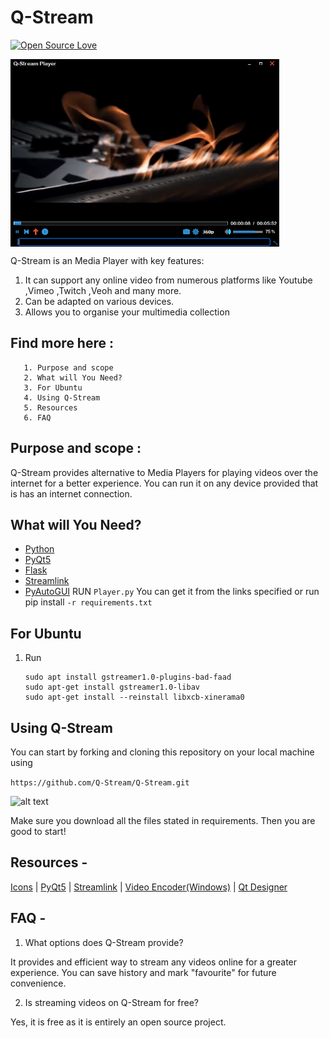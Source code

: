 # Q-Stream

[![Open Source Love](https://badges.frapsoft.com/os/v2/open-source.svg?v=103)](https://github.com/Q-Stream/Q-Stream)

<img align="center"  height="300" src="https://github.com/Q-Stream/media-files/blob/master/assets/window.png">

Q-Stream is an Media Player with key features:
1. It can support any online video from numerous platforms like Youtube ,Vimeo ,Twitch ,Veoh and many more.
2. Can be adapted on various devices.
3. Allows you to organise your multimedia collection


## Find more here :
       1. Purpose and scope
       2. What will You Need?
       3. For Ubuntu
       4. Using Q-Stream
       5. Resources
       6. FAQ

## Purpose and scope :

Q-Stream provides alternative to Media Players for playing videos over the internet for a better experience. You can run it on any device provided that is has an internet connection.

## What will You Need?

 * [Python](https://www.python.org/downloads/)
 * [PyQt5](https://pypi.org/project/PyQt5/#files) 
 * [Flask](https://pypi.org/project/Flask/#files)
 * [Streamlink](https://streamlink.github.io/install.html)
 * [PyAutoGUI](https://pypi.org/project/PyAutoGUI/#files)
RUN ```Player.py```
You can get it from the links specified or run pip install ```-r requirements.txt```

## For Ubuntu
  1. Run 
      ```
      sudo apt install gstreamer1.0-plugins-bad-faad
      sudo apt-get install gstreamer1.0-libav
      sudo apt-get install --reinstall libxcb-xinerama0
      
      ```

## Using Q-Stream 
You can start by forking and cloning this repository on your local machine using 

```https://github.com/Q-Stream/Q-Stream.git```

![alt text](https://github.com/Pranjal-2001/Q-Stream/blob/master/icon_sets/snapshot/QStream.png "showcasing fork ")

Make sure you download all the files stated in requirements.
Then you are good to start!

## Resources -

[Icons](https://icons8.com/) | [PyQt5](https://www.youtube.com/watch?v=Vde5SH8e1OQ&list=PLzMcBGfZo4-lB8MZfHPLTEHO9zJDDLpYj) | [Streamlink](https://streamlink.github.io/api_guide.html) | [Video Encoder(Windows)](https://files3.codecguide.com/K-Lite_Codec_Pack_1560_Basic.exe) | [Qt Designer](https://build-system.fman.io/qt-designer-download)

## FAQ -

1. What options does Q-Stream provide?

It provides and efficient way to stream any videos online for a greater experience. You can save history and mark "favourite" for future convenience.

2. Is streaming videos on Q-Stream for free?

Yes, it is free as it is entirely an open source project.

                                    

                                    